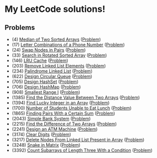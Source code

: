# My LeetCode solutions!

## Problems
* (4) [Median of Two Sorted Arrays](solutions/l0004/src/lib.rs) ([Problem](https://leetcode.com/problems/median-of-two-sorted-arrays))
* (17) [Letter Combinations of a Phone Number](solutions/l0017/src/lib.rs) ([Problem](https://leetcode.com/problems/letter-combinations-of-a-phone-number))
* (24) [Swap Nodes in Pairs](solutions/l0024/src/lib.rs) ([Problem](https://leetcode.com/problems/swap-nodes-in-pairs))
* (33) [Search in Rotated Sorted Array](solutions/l0033/src/lib.rs) ([Problem](https://leetcode.com/problems/search-in-rotated-sorted-array))
* (146) [LRU Cache](solutions/l0146/src/lib.rs) ([Problem](https://leetcode.com/problems/lru-cache))
* (203) [Remove Linked List Elements](solutions/l0203/src/lib.rs) ([Problem](https://leetcode.com/problems/remove-linked-list-elements))
* (234) [Palindrome Linked List](solutions/l0234/src/lib.rs) ([Problem](https://leetcode.com/problems/palindrome-linked-list))
* (622) [Design Circular Queue](solutions/l0622/src/lib.rs) ([Problem](https://leetcode.com/problems/design-circular-queue))
* (705) [Design HashSet](solutions/l0705/src/lib.rs) ([Problem](https://leetcode.com/problems/design-hashset))
* (706) [Design HashMap](solutions/l0706/src/lib.rs) ([Problem](https://leetcode.com/problems/design-hashmap))
* (908) [Smallest Range I](solutions/l0908/src/lib.rs) ([Problem](https://leetcode.com/problems/smallest-range-i))
* (1385) [Find the Distance Value Between Two Arrays](solutions/l1385/src/lib.rs) ([Problem](https://leetcode.com/problems/find-the-distance-value-between-two-arrays))
* (1394) [Find Lucky Integer in an Array](solutions/l1394/src/lib.rs) ([Problem](https://leetcode.com/problems/find-lucky-integer-in-an-array))
* (1700) [Number of Students Unable to Eat Lunch](solutions/l1700/src/lib.rs) ([Problem](https://leetcode.com/problems/number-of-students-unable-to-eat-lunch))
* (1865) [Finding Pairs With a Certain Sum](solutions/l1865/src/lib.rs) ([Problem](https://leetcode.com/problems/finding-pairs-with-a-certain-sum))
* (2043) [Simple Bank System](solutions/l2043/src/lib.rs) ([Problem](https://leetcode.com/problems/simple-bank-system))
* (2215) [Find the Difference of Two Arrays](solutions/l2215/src/lib.rs) ([Problem](https://leetcode.com/problems/find-the-difference-of-two-arrays))
* (2241) [Design an ATM Machine](solutions/l2241/src/lib.rs) ([Problem](https://leetcode.com/problems/design-an-atm-machine))
* (3174) [Clear Digits](solutions/l3174/src/lib.rs) ([Problem](https://leetcode.com/problems/clear-digits))
* (3217) [Delete Nodes From Linked List Present in Array](solutions/l3217/src/lib.rs) ([Problem](https://leetcode.com/problems/delete-nodes-from-linked-list-present-in-array))
* (3248) [Snake in Matrix](solutions/l3248/src/lib.rs) ([Problem](https://leetcode.com/problems/snake-in-matrix))
* (3392) [Count Subarrays of Length Three With a Condition](solutions/l3392/src/lib.rs) ([Problem](https://leetcode.com/problems/count-subarrays-of-length-three-with-a-condition))
